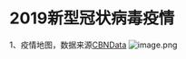 # 2019新型冠状病毒疫情

1、疫情地图，数据来源[CBNData](https://z.cbndata.com/2019-nCoV/index.html)
![image.png](https://i.loli.net/2020/02/11/SesZNrU1PfiJD5t.png)